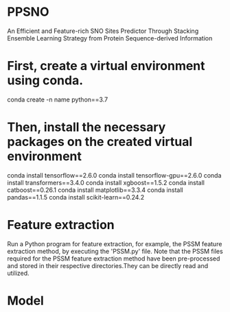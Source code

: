 # PPSNO
An Efficient and Feature-rich SNO Sites Predictor Through Stacking Ensemble Learning Strategy from Protein Sequence-derived Information
# First, create a virtual environment using conda.
conda create -n name python==3.7
# Then, install the necessary packages on the created virtual environment
conda install tensorflow==2.6.0
conda install tensorflow-gpu==2.6.0
conda install transformers==3.4.0
conda install xgboost==1.5.2
conda install catboost==0.26.1
conda install matplotlib==3.3.4
conda install pandas==1.1.5
conda install scikit-learn==0.24.2
# Feature extraction
Run a Python program for feature extraction, for example, the PSSM feature extraction method, by executing the 'PSSM.py' file.
Note that the PSSM files required for the PSSM feature extraction method have been pre-processed and stored in their respective directories.They can be directly read and utilized.
# Model

